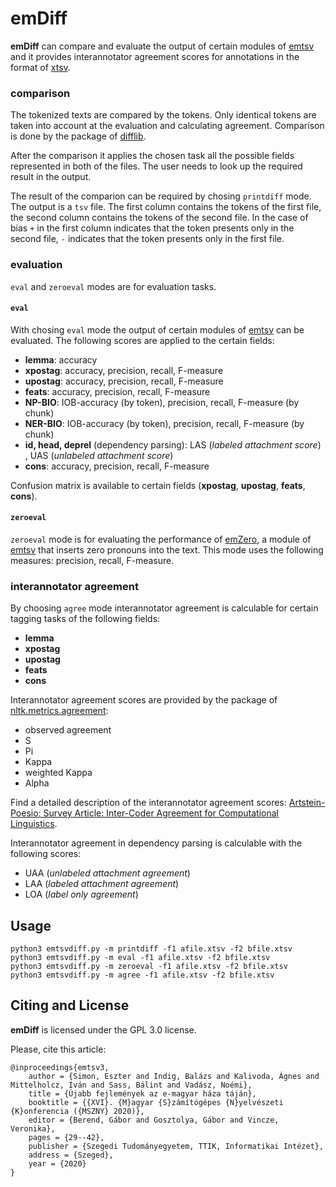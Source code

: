 # emDiff

**emDiff** can compare and evaluate the output of certain modules of [emtsv](https://github.com/dlt-rilmta/emtsv) and it provides interannotator agreement scores for annotations in the format of [xtsv](https://github.com/dlt-rilmta/xtsv).

### comparison

The tokenized texts are compared by the tokens. Only identical tokens are taken into account at the evaluation and calculating agreement. Comparison is done by the package of [difflib](https://docs.python.org/3/library/difflib.html).

After the comparison it applies the chosen task all the possible fields represented in both of the files. The user needs to look up the required result in the output.

The result of the comparion can be required by chosing `printdiff` mode. The output is a `tsv` file. The first column contains the tokens of the first file, the second column contains the tokens of the second file. In the case of bias `+` in the first column indicates that the token presents only in the second file, `-` indicates that the token presents only in the first file.

### evaluation

`eval` and `zeroeval` modes are for evaluation tasks.

#### `eval`

With chosing `eval` mode the output of certain modules of [emtsv](https://github.com/dlt-rilmta/emtsv) can be evaluated. The following scores are applied to the certain fields:

* **lemma**: accuracy
* **xpostag**: accuracy, precision, recall, F-measure
* **upostag**: accuracy, precision, recall, F-measure
* **feats**: accuracy, precision, recall, F-measure
* **NP-BIO**: IOB-accuracy (by token), precision, recall, F-measure (by chunk)
* **NER-BIO**: IOB-accuracy (by token), precision, recall, F-measure (by chunk)
* **id, head, deprel** (dependency parsing): LAS (_labeled attachment score_) , UAS (_unlabeled attachment score_)
* **cons**: accuracy, precision, recall, F-measure

Confusion matrix is available to certain fields (**xpostag**, **upostag**, **feats**, **cons**).

#### `zeroeval`

`zeroeval` mode is for evaluating the performance of [emZero](https://github.com/vadno/emzero), a module of [emtsv](https://github.com/dlt-rilmta/emtsv) that inserts zero pronouns into the text. This mode uses the following measures: precision, recall, F-measure.

### interannotator agreement

By choosing `agree` mode interannotator agreement is calculable for certain tagging tasks of the following fields:

* **lemma**
* **xpostag**
* **upostag**
* **feats**
* **cons**

Interannotator agreement scores are provided by the package of [nltk.metrics.agreement](https://www.nltk.org/_modules/nltk/metrics/agreement.html):

* observed agreement
* S
* Pi
* Kappa
* weighted Kappa
* Alpha

Find a detailed description of the interannotator agreement scores: [Artstein-Poesio: Survey Article: Inter-Coder Agreement for Computational Linguistics](https://www.aclweb.org/anthology/J08-4004/).

Interannotator agreement in dependency parsing is calculable with the following scores:

* UAA (_unlabeled attachment agreement_)
* LAA (_labeled attachment agreement_)
* LOA (_label only agreement_)

## Usage

```
python3 emtsvdiff.py -m printdiff -f1 afile.xtsv -f2 bfile.xtsv 
python3 emtsvdiff.py -m eval -f1 afile.xtsv -f2 bfile.xtsv 
python3 emtsvdiff.py -m zeroeval -f1 afile.xtsv -f2 bfile.xtsv 
python3 emtsvdiff.py -m agree -f1 afile.xtsv -f2 bfile.xtsv 
```

## Citing and License

**emDiff** is licensed under the GPL 3.0 license.

Please, cite this article:

```
@inproceedings{emtsv3,
    author = {Simon, Eszter and Indig, Balázs and Kalivoda, Ágnes and Mittelholcz, Iván and Sass, Bálint and Vadász, Noémi},
    title = {Újabb fejlemények az e-magyar háza táján},
    booktitle = {{XVI}. {M}agyar {S}zámítógépes {N}yelvészeti {K}onferencia ({MSZNY} 2020)},
    editor = {Berend, Gábor and Gosztolya, Gábor and Vincze, Veronika},
    pages = {29--42},
    publisher = {Szegedi Tudományegyetem, TTIK, Informatikai Intézet},
    address = {Szeged},
    year = {2020}
}
```
